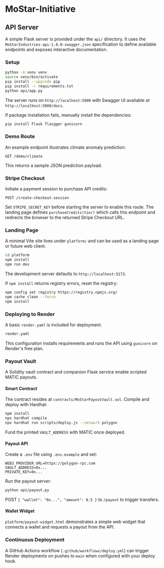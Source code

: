 # MoStar-Initiative

## API Server

A simple Flask server is provided under the `api/` directory. It uses the
`MoStarIndustries-api-1.0.0-swagger.json` specification to define
available endpoints and exposes interactive documentation.

### Setup

```bash
python -m venv venv
source venv/bin/activate
pip install --upgrade pip
pip install -r requirements.txt
python api/app.py
```

The server runs on `http://localhost:5000` with Swagger UI available at
`http://localhost:5000/docs`.

If package installation fails, manually install the dependencies:

```bash
pip install Flask flasgger gunicorn
```

### Demo Route

An example endpoint illustrates climate anomaly prediction:

```
GET /demo/climate
```

This returns a sample JSON prediction payload.

### Stripe Checkout

Initiate a payment session to purchase API credits:

```
POST /create-checkout-session
```

Set `STRIPE_SECRET_KEY` before starting the server to enable this route. The
landing page defines `purchaseCredits(tier)` which calls this endpoint and
redirects the browser to the returned Stripe Checkout URL.

### Landing Page

A minimal Vite site lives under `platform/` and can be used as a landing page
or future web client.

```bash
cd platform
npm install
npm run dev
```

The development server defaults to `http://localhost:5173`.

If `npm install` returns registry errors, reset the registry:

```bash
npm config set registry https://registry.npmjs.org/
npm cache clean --force
npm install
```

### Deploying to Render

A basic `render.yaml` is included for deployment.

```bash
render.yaml
```

This configuration installs requirements and runs the API using `gunicorn` on
Render's free plan.

### Payout Vault

A Solidity vault contract and companion Flask service enable scripted MATIC payouts.

#### Smart Contract

The contract resides at `contracts/MoStarPayoutVault.sol`. Compile and deploy with Hardhat:

```bash
npm install
npx hardhat compile
npx hardhat run scripts/deploy.js --network polygon
```

Fund the printed `VAULT_ADDRESS` with MATIC once deployed.

#### Payout API

Create a `.env` file using `.env.example` and set:

```
WEB3_PROVIDER_URL=https://polygon-rpc.com
VAULT_ADDRESS=0x...
PRIVATE_KEY=0x...
```

Run the payout server:

```bash
python api/payout.py
```

POST `{ "wallet": "0x...", "amount": 0.5 }` to `/payout` to trigger transfers.

#### Wallet Widget

`platform/payout-widget.html` demonstrates a simple web widget that connects a
wallet and requests a payout from the API.

### Continuous Deployment

A GitHub Actions workflow (`.github/workflows/deploy.yml`) can trigger Render
deployments on pushes to `main` when configured with your deploy hook.
